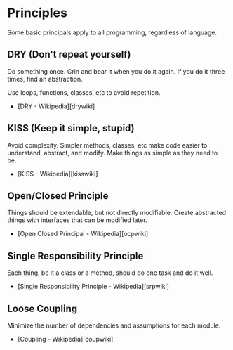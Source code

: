 # Principles

Some basic principals apply to all programming, regardless of language.

## DRY (Don't repeat yourself)

Do something once. Grin and bear it when you do it again. If you do it three times, find an abstraction.

Use loops, functions, classes, etc to avoid repetition.

* [DRY - Wikipedia][drywiki]

## KISS (Keep it simple, stupid)

Avoid complexity. Simpler methods, classes, etc make code easier to understand, abstract, and modify. Make things as simple as they need to be.

* [KISS - Wikipedia][kisswiki]

## Open/Closed Principle

Things should be extendable, but not directly modifiable. Create abstracted things with interfaces that can be modified later.

* [Open Closed Principal - Wikipedia][ocpwiki]

## Single Responsibility Principle

Each thing, be it a class or a method, should do one task and do it well.

* [Single Responsibility Principle - Wikipedia][srpwiki]

## Loose Coupling

Minimize the number of dependencies and assumptions for each module.

* [Coupling - Wikipedia][coupwiki]
